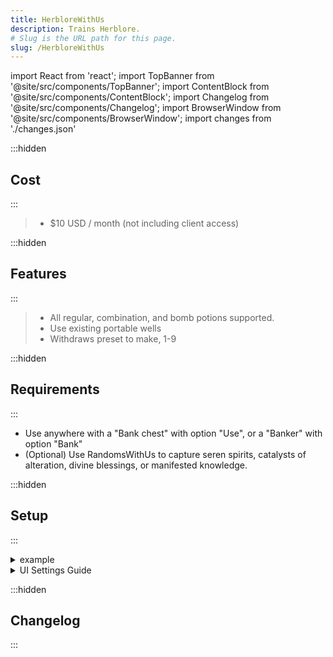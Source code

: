 ```yaml
---
title: HerbloreWithUs
description: Trains Herblore.
# Slug is the URL path for this page.
slug: /HerbloreWithUs
---
```


import React from 'react';
import TopBanner from '@site/src/components/TopBanner';
import ContentBlock from '@site/src/components/ContentBlock';
import Changelog from '@site/src/components/Changelog';
import BrowserWindow from '@site/src/components/BrowserWindow';
import changes from './changes.json'

<TopBanner title="HerbloreWithUs" version="v1.0.6" skill="Herblore">
</TopBanner>

:::hidden

## Cost

:::

<ContentBlock title="Cost">

> - $10 USD / month (not including client access)

</ContentBlock>

:::hidden

## Features

:::

<ContentBlock title="Features">

> - All regular, combination, and bomb potions supported.
> - Use existing portable wells
> - Withdraws preset to make, 1-9

</ContentBlock>

:::hidden

## Requirements

:::
<ContentBlock title="Requirements">

- Use anywhere with a "Bank chest" with option "Use", or a "Banker" with option "Bank"
- (Optional) Use RandomsWithUs to capture seren spirits, catalysts of alteration, divine blessings, or manifested knowledge.

</ContentBlock>

:::hidden

## Setup

:::
<ContentBlock title="Setup">

<details>
<summary>example</summary>

- example

</details>

<details>
<summary>UI Settings Guide</summary>

- example

</details>

</ContentBlock>

:::hidden

## Changelog

:::

<Changelog changes={changes}>

</Changelog>
